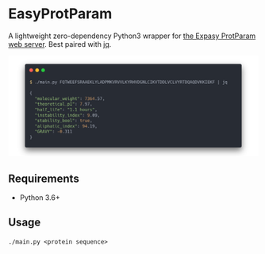 # EasyProtParam

A lightweight zero-dependency Python3 wrapper for [the Expasy ProtParam web server](https://web.expasy.org/protparam/). Best paired with [jq](https://github.com/jqlang/jq).

<center>
    <img src="assets/screenshot.png">
</center>

## Requirements
- Python 3.6+

## Usage
```
./main.py <protein sequence>
```